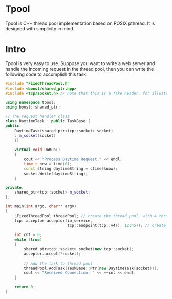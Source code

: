 Tpool
======

Tpool is C++ thread pool implementation based on POSIX pthread. It is designed with simplicity in mind.

Intro
======

Tpool is very easy to use. Suppose you want to write a web server and handle the incoming request in the thread pool,
then you can write the following code to accomplish this task:

```cpp
#include "FixedThreadPool.h"
#include <boost/shared_ptr.hpp>
#include <tcp/socket.h> // note that this is a fake header, for illustration purpose

using namespace tpool;
using boost::shared_ptr;

// The request handler class
class DaytimeTask : public TaskBase {
public:
    DaytimeTask(shared_ptr<tcp::socket> socket)
    : m_socket(socket)
    {}
    
    virtual void DoRun()
    {
        cout << "Process Daytime Request." << endl;
        time_t now = time(0);
        const string daytimeString = ctime(&now);
        socket.Write(daytimeString);
    }

private:
    shared_ptr<tcp::socket> m_socket;
};

int main(int argc, char** argv)
{
    LFixedThreadPool threadPool; // create the thread pool, with 4 threads by default
    tcp::acceptor acceptor(io_service,
                           tcp::endpoint(tcp::v4(), 12345)); // create a socket listen on port 12345
    
    int cnt = 0;
    while (true)
    {
        shared_ptr<tcp::socket> socket(new tcp::socket);
        acceptor.accept(*socket);
        
        // Add the task to thread pool
        threadPool.AddTask(TaskBase::Ptr(new DaytimeTask(socket)));
        cout << "Received Connection: " << ++cnt << endl;
    }

    return 0;
}
```

